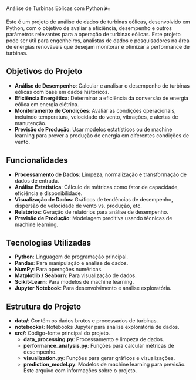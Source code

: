 Análise de Turbinas Eólicas com Python 🌬️

Este é um projeto de análise de dados de turbinas eólicas, desenvolvido em Python, com o objetivo de avaliar a eficiência, desempenho e outros parâmetros relevantes para a operação de turbinas eólicas. Este projeto pode ser útil para engenheiros, analistas de dados e pesquisadores na área de energias renováveis que desejam monitorar e otimizar a performance de turbinas.

## Objetivos do Projeto

- **Análise de Desempenho**: Calcular e analisar o desempenho de turbinas eólicas com base em dados históricos.
- **Eficiência Energética**: Determinar a eficiência da conversão de energia eólica em energia elétrica.
- **Monitoramento de Condições**: Avaliar as condições operacionais, incluindo temperatura, velocidade do vento, vibrações, e alertas de manutenção.
- **Previsão de Produção**: Usar modelos estatísticos ou de machine learning para prever a produção de energia em diferentes condições de vento.

## Funcionalidades

- **Processamento de Dados**: Limpeza, normalização e transformação de dados de entrada.
- **Análise Estatística**: Cálculo de métricas como fator de capacidade, eficiência e disponibilidade.
- **Visualização de Dados**: Gráficos de tendências de desempenho, dispersão de velocidade de vento vs. produção, etc.
- **Relatórios**: Geração de relatórios para análise de desempenho.
- **Previsão de Produção**: Modelagem preditiva usando técnicas de machine learning.

## Tecnologias Utilizadas

- **Python**: Linguagem de programação principal.
- **Pandas**: Para manipulação e análise de dados.
- **NumPy**: Para operações numéricas.
- **Matplotlib / Seaborn**: Para visualização de dados.
- **Scikit-Learn**: Para modelos de machine learning.
- **Jupyter Notebook**: Para desenvolvimento e análise exploratória.

## Estrutura do Projeto

- **data/**: Contém os dados brutos e processados de turbinas.
- **notebooks/**: Notebooks Jupyter para análise exploratória de dados.
- **src/**: Código-fonte principal do projeto.
  - **data_processing.py**: Processamento e limpeza de dados.
  - **performance_analysis.py**: Funções para calcular métricas de desempenho.
  - **visualization.py**: Funções para gerar gráficos e visualizações.
  - **prediction_model.py**: Modelos de machine learning para previsão.
  Este arquivo com informações sobre o projeto.
